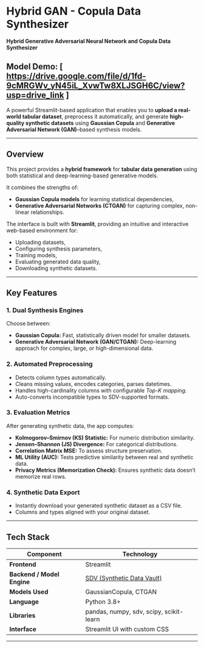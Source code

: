 # Hybrid GAN - Copula Data Synthesizer

**Hybrid Generative Adversarial Neural Network and Copula Data Synthesizer**

## Model Demo: [ https://drive.google.com/file/d/1fd-9cMRGWv_yN45iL_XvwTw8XLJSGH6C/view?usp=drive_link ]

A powerful Streamlit-based application that enables you to **upload a real-world tabular dataset**, preprocess it automatically, and generate **high-quality synthetic datasets** using **Gaussian Copula** and **Generative Adversarial Network (GAN)**–based synthesis models.

---

##  Overview

This project provides a **hybrid framework** for **tabular data generation** using both statistical and deep-learning-based generative models.

It combines the strengths of:
- **Gaussian Copula models** for learning statistical dependencies,
- **Generative Adversarial Networks (CTGAN)** for capturing complex, non-linear relationships.

The interface is built with **Streamlit**, providing an intuitive and interactive web-based environment for:
- Uploading datasets,
- Configuring synthesis parameters,
- Training models,
- Evaluating generated data quality,
- Downloading synthetic datasets.

---

##  Key Features

###  1. Dual Synthesis Engines
Choose between:
- **Gaussian Copula:** Fast, statistically driven model for smaller datasets.
- **Generative Adversarial Network (GAN/CTGAN):** Deep-learning approach for complex, large, or high-dimensional data.

###  2. Automated Preprocessing
- Detects column types automatically.
- Cleans missing values, encodes categories, parses datetimes.
- Handles high-cardinality columns with configurable *Top-K mapping*.
- Auto-converts incompatible types to SDV-supported formats.

###  3. Evaluation Metrics
After generating synthetic data, the app computes:
- **Kolmogorov–Smirnov (KS) Statistic:** For numeric distribution similarity.
- **Jensen–Shannon (JS) Divergence:** For categorical distributions.
- **Correlation Matrix MSE:** To assess structure preservation.
- **ML Utility (AUC):** Tests predictive similarity between real and synthetic data.
- **Privacy Metrics (Memorization Check):** Ensures synthetic data doesn’t memorize real rows.

###  4. Synthetic Data Export
- Instantly download your generated synthetic dataset as a CSV file.
- Columns and types aligned with your original dataset.



---

##  Tech Stack

| Component | Technology |
|------------|-------------|
| **Frontend** | Streamlit |
| **Backend / Model Engine** | [SDV (Synthetic Data Vault)](https://github.com/sdv-dev/SDV) |
| **Models Used** | GaussianCopula, CTGAN |
| **Language** | Python 3.8+ |
| **Libraries** | pandas, numpy, sdv, scipy, scikit-learn |
| **Interface** | Streamlit UI with custom CSS |

---


